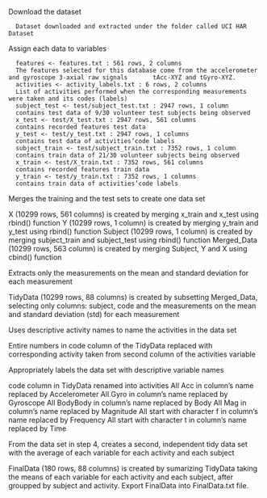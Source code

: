 Download the dataset

      Dataset downloaded and extracted under the folder called UCI HAR Dataset


Assign each data to variables

      features <- features.txt : 561 rows, 2 columns
      The features selected for this database come from the accelerometer and gyroscope 3-axial raw signals       tAcc-XYZ and tGyro-XYZ.
      activities <- activity_labels.txt : 6 rows, 2 columns
      List of activities performed when the corresponding measurements were taken and its codes (labels)
      subject_test <- test/subject_test.txt : 2947 rows, 1 column
      contains test data of 9/30 volunteer test subjects being observed
      x_test <- test/X_test.txt : 2947 rows, 561 columns
      contains recorded features test data
      y_test <- test/y_test.txt : 2947 rows, 1 columns
      contains test data of activities’code labels
      subject_train <- test/subject_train.txt : 7352 rows, 1 column
      contains train data of 21/30 volunteer subjects being observed
      x_train <- test/X_train.txt : 7352 rows, 561 columns
      contains recorded features train data
      y_train <- test/y_train.txt : 7352 rows, 1 columns
      contains train data of activities’code labels


Merges the training and the test sets to create one data set

   X (10299 rows, 561 columns) is created by merging x_train and x_test using rbind() function
   Y (10299 rows, 1 column) is created by merging y_train and y_test using rbind() function
   Subject (10299 rows, 1 column) is created by merging subject_train and subject_test using rbind() function
   Merged_Data (10299 rows, 563 column) is created by merging Subject, Y and X using cbind() function


Extracts only the measurements on the mean and standard deviation for each measurement

   TidyData (10299 rows, 88 columns) is created by subsetting Merged_Data, selecting only columns: subject, code and the measurements on the mean and standard  deviation (std) for each measurement


Uses descriptive activity names to name the activities in the data set

   Entire numbers in code column of the TidyData replaced with corresponding activity taken from second column of the activities variable


Appropriately labels the data set with descriptive variable names

   code column in TidyData renamed into activities
   All Acc in column’s name replaced by Accelerometer
   All Gyro in column’s name replaced by Gyroscope
   All BodyBody in column’s name replaced by Body
   All Mag in column’s name replaced by Magnitude
   All start with character f in column’s name replaced by Frequency
   All start with character t in column’s name replaced by Time


From the data set in step 4, creates a second, independent tidy data set with the average of each variable for each activity and each subject

   FinalData (180 rows, 88 columns) is created by sumarizing TidyData taking the means of each variable for each activity and each subject, after groupped by subject and activity.
   Export FinalData into FinalData.txt file.
